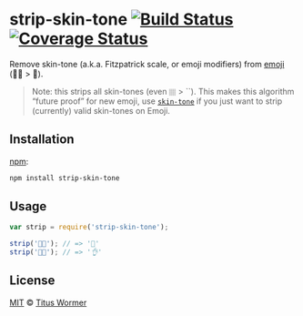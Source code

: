 # strip-skin-tone [![Build Status][travis-badge]][travis] [![Coverage Status][codecov-badge]][codecov]

Remove skin-tone (a.k.a. Fitzpatrick scale, or emoji modifiers)
from [emoji][diversity] (🎅🏿 > 🎅).

> Note: this strips all skin-tones (even `🏽` > ``).  This  makes this
> algorithm “future proof” for new emoji, use [`skin-tone`][skin-tone] if you
> just want to strip (currently) valid skin-tones on Emoji.

## Installation

[npm][]:

```bash
npm install strip-skin-tone
```

## Usage

```js
var strip = require('strip-skin-tone');

strip('🎅🏿'); // => '🎅'
strip('👌🏻'); // => '👌'
```

## License

[MIT][license] © [Titus Wormer][author]

<!-- Definitions -->

[travis-badge]: https://img.shields.io/travis/wooorm/strip-skin-tone.svg

[travis]: https://travis-ci.org/wooorm/strip-skin-tone

[codecov-badge]: https://img.shields.io/codecov/c/github/wooorm/strip-skin-tone.svg

[codecov]: https://codecov.io/github/wooorm/strip-skin-tone

[npm]: https://docs.npmjs.com/cli/install

[license]: LICENSE

[author]: http://wooorm.com

[diversity]: http://unicode.org/reports/tr51/#Diversity_Implementations

[skin-tone]: https://github.com/sindresorhus/skin-tone
